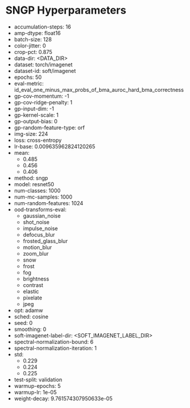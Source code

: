 # SNGP Hyperparameters

- accumulation-steps: 16
- amp-dtype: float16
- batch-size: 128
- color-jitter: 0
- crop-pct: 0.875
- data-dir: <DATA_DIR>
- dataset: torch/imagenet
- dataset-id: soft/imagenet
- epochs: 50
- eval-metric: id_eval_one_minus_max_probs_of_bma_auroc_hard_bma_correctness
- gp-cov-momentum: -1
- gp-cov-ridge-penalty: 1
- gp-input-dim: -1
- gp-kernel-scale: 1
- gp-output-bias: 0
- gp-random-feature-type: orf
- img-size: 224
- loss: cross-entropy
- lr-base: 0.009635962824120265
- mean: 
  - 0.485
  - 0.456
  - 0.406
- method: sngp
- model: resnet50
- num-classes: 1000
- num-mc-samples: 1000
- num-random-features: 1024
- ood-transforms-eval: 
  - gaussian_noise
  - shot_noise
  - impulse_noise
  - defocus_blur
  - frosted_glass_blur
  - motion_blur
  - zoom_blur
  - snow
  - frost
  - fog
  - brightness
  - contrast
  - elastic
  - pixelate
  - jpeg
- opt: adamw
- sched: cosine
- seed: 0
- smoothing: 0
- soft-imagenet-label-dir: <SOFT_IMAGENET_LABEL_DIR>
- spectral-normalization-bound: 6
- spectral-normalization-iteration: 1
- std: 
  - 0.229
  - 0.224
  - 0.225
- test-split: validation
- warmup-epochs: 5
- warmup-lr: 1e-05
- weight-decay: 9.761574307950633e-05
